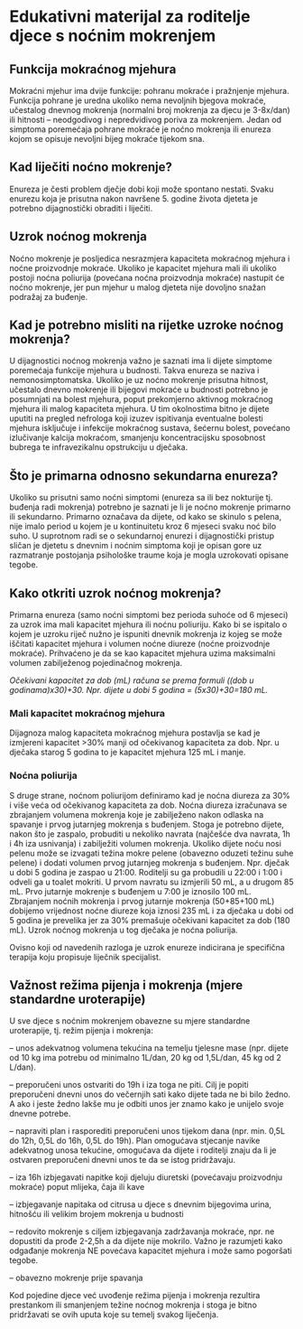 # Edukativni materijal za roditelje djece s noćnim mokrenjem
## Funkcija mokraćnog mjehura
Mokraćni mjehur ima dvije funkcije: pohranu mokraće i pražnjenje mjehura. Funkcija pohrane je uredna ukoliko nema nevoljnih bjegova mokraće, učestalog dnevnog mokrenja (normalni broj mokrenja za djecu je 3-8x/dan) ili hitnosti – neodgodivog i nepredvidivog poriva za mokrenjem. Jedan od simptoma poremećaja pohrane mokraće je noćno mokrenja ili enureza kojom se opisuje nevoljni bijeg mokraće tijekom sna. 

## Kad liječiti noćno mokrenje?
Enureza je česti problem dječje dobi koji može spontano nestati. Svaku enurezu koja je prisutna nakon navršene 5. godine života djeteta je potrebno dijagnostički obraditi i liječiti.

## Uzrok noćnog mokrenja
Noćno mokrenje je posljedica nesrazmjera kapaciteta mokraćnog mjehura i noćne proizvodnje mokraće. Ukoliko je kapacitet mjehura mali ili ukoliko postoji noćna poliurija (povećana noćna proizvodnja mokraće) nastupit će noćno mokrenje, jer pun mjehur u malog djeteta nije dovoljno snažan podražaj za buđenje.

## Kad je potrebno misliti na rijetke uzroke noćnog mokrenja?
U dijagnostici noćnog mokrenja važno je saznati ima li dijete simptome poremećaja funkcije mjehura u budnosti. Takva enureza se naziva i nemonosimptomatska. Ukoliko je uz noćno mokrenje prisutna hitnost, učestalo dnevno mokrenje ili bijegovi mokraće u budnosti potrebno je posumnjati na bolest mjehura, poput prekomjerno aktivnog mokraćnog mjehura ili malog kapaciteta mjehura. U tim okolnostima bitno je dijete uputiti na pregled nefrologa koji izuzev ispitivanja eventualne bolesti mjehura isključuje i infekcije mokraćnog sustava, šećernu bolest, povećano izlučivanje kalcija mokraćom, smanjenju koncentracijsku sposobnost bubrega te infravezikalnu opstrukciju u dječaka.

## Što je primarna odnosno sekundarna enureza?
Ukoliko su prisutni samo noćni simptomi (enureza sa ili bez nokturije tj. buđenja radi mokrenja) potrebno je saznati je li je noćno mokrenje primarno ili sekundarno. Primarno označava da dijete, od kako se skinulo s pelena, nije imalo period u kojem je u kontinuitetu kroz 6 mjeseci svaku noć bilo suho. U suprotnom radi se o sekundarnoj enurezi i dijagnostički pristup sličan je djetetu s dnevnim i noćnim simptoma koji je opisan gore uz razmatranje postojanja psihološke traume koja je mogla uzrokovati opisane tegobe.

## Kako otkriti uzrok noćnog mokrenja?
Primarna enureza (samo noćni simptomi bez perioda suhoće od 6 mjeseci) za uzrok ima mali kapacitet mjehura ili noćnu poliuriju. Kako bi se ispitalo o kojem je uzroku riječ nužno je ispuniti dnevnik mokrenja iz kojeg se može iščitati kapacitet mjehura i volumen noćne diureze (noćne proizvodnje mokraće). Prihvaćeno je da se kao kapacitet mjehura uzima maksimalni volumen zabilježenog pojedinačnog mokrenja.

*Očekivani kapacitet za dob (mL) računa se prema formuli ((dob u godinama)x30)+30. Npr. dijete u dobi 5 godina = (5x30)+30=180 mL.*

### Mali kapacitet mokraćnog mjehura
Dijagnoza malog kapaciteta mokraćnog mjehura postavlja se kad je izmjereni kapacitet >30% manji od očekivanog kapaciteta za dob. Npr. u dječaka starog 5 godina to je kapacitet mjehura 125 mL i manje.

### Noćna poliurija
S druge strane, noćnom poliurijom definiramo kad je noćna diureza za 30% i više veća od očekivanog kapaciteta za dob. Noćna diureza izračunava se zbrajanjem volumena mokrenja koje je zabilježeno nakon odlaska na spavanje i prvog jutarnjeg mokrenja s buđenjem. Stoga je potrebno dijete, nakon što je zaspalo, probuditi u nekoliko navrata (najčešće dva navrata, 1h i 4h iza usnivanja) i zabilježiti volumen mokrenja. Ukoliko dijete noću nosi pelenu može se izvagati težina mokre pelene (obavezno oduzeti težinu suhe pelene) i dodati volumen prvog jutarnjeg mokrenja s buđenjem. Npr. dječak u dobi 5 godina je zaspao u 21:00. Roditelji su ga probudili u 22:00 i 1:00 i odveli ga u toalet mokriti. U prvom navratu su izmjerili 50 mL, a u drugom 85 mL. Prvo jutarnje mokrenje s buđenjem u 7:00 je iznosilo 100 mL. Zbrajanjem noćnih mokrenja i prvog jutarnje mokrenja (50+85+100 mL) dobijemo vrijednost noćne diureze koja iznosi 235 mL i za dječaka u dobi od 5 godina je prevelika jer za 30% premašuje očekivani kapacitet za dob (180 mL). Uzrok noćnog mokrenja u tog dječaka je noćna poliurija.

Ovisno koji od navedenih razloga je uzrok enureze indicirana je specifična terapija koju propisuje liječnik specijalist.

## Važnost režima pijenja i mokrenja (mjere standardne uroterapije)
U sve djece s noćnim mokrenjem obavezne su mjere standardne uroterapije, tj. režim pijenja i mokrenja:

– unos adekvatnog volumena tekućina na temelju tjelesne mase (npr. dijete od 10 kg ima potrebu od minimalno 1L/dan, 20 kg od 1,5L/dan, 45 kg od 2 L/dan).

– preporučeni unos ostvariti do 19h i iza toga ne piti. Cilj je popiti preporučeni dnevni unos do večernjih sati kako dijete tada ne bi bilo žedno. A ako i jeste žedno lakše mu je odbiti unos jer znamo kako je unijelo svoje dnevne potrebe.

– napraviti plan i rasporediti preporučeni unos tijekom dana (npr. min. 0,5L do 12h, 0,5L do 16h, 0,5L do 19h). Plan omogućava stjecanje navike adekvatnog unosa tekućine, omogućava da dijete i roditelji znaju da li je ostvaren preporučeni dnevni unos te da se istog pridržavaju.

– iza 16h izbjegavati napitke koji djeluju diuretski (povećavaju proizvodnju mokraće) poput mlijeka, čaja ili kave

– izbjegavanje napitaka od citrusa u djece s dnevnim bijegovima urina, hitnošću ili velikim brojem mokrenja u budnosti

– redovito mokrenje s ciljem izbjegavanja zadržavanja mokraće, npr. ne dopustiti da prođe 2-2,5h a da dijete nije mokrilo. Važno je razumjeti kako odgađanje mokrenja NE povećava kapacitet mjehura i može samo pogoršati tegobe.

– obavezno mokrenje prije spavanja

Kod pojedine djece već uvođenje režima pijenja i mokrenja rezultira prestankom ili smanjenjem težine noćnog mokrenja i stoga je bitno pridržavati se ovih uputa koje su temelj svakog liječenja.